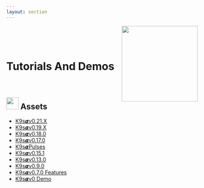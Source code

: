 ```yaml
---
layout: section
---
```


[<img src="/assets/k9s.png" align="right" width="200" height="auto"/>](/)

<br/>
<br/>
<br/>

# Tutorials And Demos

<br/>

## <img src="/assets/sections/overview.png" width="auto" height="32"/> Assets

* [K9s𝞪v0.21.X](https://youtu.be/wG8KCwDAhnw)
* [K9s𝞪v0.19.X](https://youtu.be/kj-WverKZ24)
* [K9s𝞪v0.18.0](https://www.youtube.com/watch?v=zMnD5e53yRw)
* [K9s𝞪v0.17.0](https://www.youtube.com/watch?v=7S33CNLAofk&feature=youtu.be)
* [K9s𝞪Pulses](https://asciinema.org/a/UbXKPal6IWpTaVAjBBFmizcGN)
* [K9s𝞪v0.15.1](https://youtu.be/7Fx4XQ2ftpM)
* [K9s𝞪v0.13.0](https://www.youtube.com/watch?v=qaeR2iK7U0o&t=15s)
* [K9s𝞪v0.9.0](https://www.youtube.com/watch?v=bxKfqumjW4I)
* [K9s𝞪v0.7.0 Features](https://youtu.be/83jYehwlql8)
* [K9s𝞪v0 Demo](https://youtu.be/k7zseUhaXeU)
